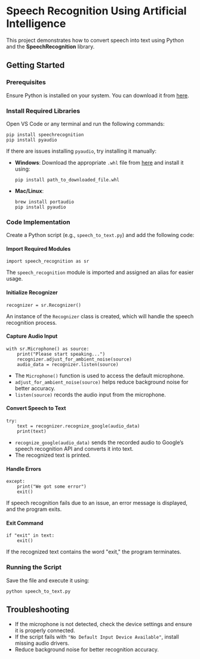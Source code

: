 # Speech Recognition Using Artificial Intelligence  

This project demonstrates how to convert speech into text using Python and the **SpeechRecognition** library.  

## Getting Started  

### Prerequisites  
Ensure Python is installed on your system. You can download it from [here](https://www.python.org/downloads/).  

### Install Required Libraries  
Open VS Code or any terminal and run the following commands:  

```
pip install speechrecognition
pip install pyaudio
```

If there are issues installing `pyaudio`, try installing it manually:  

- **Windows**: Download the appropriate `.whl` file from [here](https://www.lfd.uci.edu/~gohlke/pythonlibs/#pyaudio) and install it using:  
  ```
  pip install path_to_downloaded_file.whl
  ```
- **Mac/Linux**:  
  ```
  brew install portaudio
  pip install pyaudio
  ```

### Code Implementation  
Create a Python script (e.g., `speech_to_text.py`) and add the following code:  

#### Import Required Modules  

```
import speech_recognition as sr
```

The `speech_recognition` module is imported and assigned an alias for easier usage.

#### Initialize Recognizer  

```
recognizer = sr.Recognizer()
```

An instance of the `Recognizer` class is created, which will handle the speech recognition process.

#### Capture Audio Input  

```
with sr.Microphone() as source:
    print("Please start speaking...")
    recognizer.adjust_for_ambient_noise(source)
    audio_data = recognizer.listen(source)
```

- The `Microphone()` function is used to access the default microphone.
- `adjust_for_ambient_noise(source)` helps reduce background noise for better accuracy.
- `listen(source)` records the audio input from the microphone.

#### Convert Speech to Text  

```
try:
    text = recognizer.recognize_google(audio_data)
    print(text)
```

- `recognize_google(audio_data)` sends the recorded audio to Google’s speech recognition API and converts it into text.
- The recognized text is printed.

#### Handle Errors  

```
except:
    print("We got some error")
    exit()
```

If speech recognition fails due to an issue, an error message is displayed, and the program exits.

#### Exit Command  

```
if "exit" in text:
    exit()
```

If the recognized text contains the word "exit," the program terminates.

### Running the Script  
Save the file and execute it using:  

```
python speech_to_text.py
```

## Troubleshooting  
- If the microphone is not detected, check the device settings and ensure it is properly connected.  
- If the script fails with `"No Default Input Device Available"`, install missing audio drivers.  
- Reduce background noise for better recognition accuracy.  